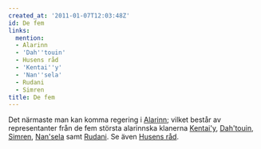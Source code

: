 ```yaml
---
created_at: '2011-01-07T12:03:48Z'
id: De fem
links:
  mention:
  - Alarinn
  - 'Dah''touin'
  - Husens råd
  - 'Kentai''y'
  - 'Nan''sela'
  - Rudani
  - Simren
title: De fem
---
```


Det närmaste man kan komma regering i [Alarinn]; vilket består av representanter från de fem största
alarinnska klanerna [Kentai'y], [Dah'touin], [Simren], [Nan'sela] samt [Rudani]. Se även [Husens
råd].

  [Alarinn]: Alarinn
  [Kentai'y]: Kentaiy
  [Dah'touin]: Dahtouin
  [Simren]: Simren
  [Nan'sela]: Nansela
  [Rudani]: Rudani
  [Husens råd]: Husens_råd